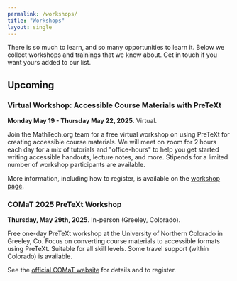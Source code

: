 ```yaml
---
permalink: /workshops/
title: "Workshops"
layout: single
---
```


There is so much to learn, and so many opportunities to learn it.  Below we collect workshops and trainings that we know about.  Get in touch if you want yours added to our list.

## Upcoming

### Virtual Workshop: Accessible Course Materials with PreTeXt

**Monday May 19 - Thursday May 22, 2025**. Virtual.

Join the MathTech.org team for a free virtual workshop on using PreTeXt for creating accessible course materials.  We will meet on zoom for 2 hours each day for a mix of tutorials and "office-hours" to help you get started writing accessible handouts, lecture notes, and more.  Stipends for a limited number of workshop participants are available.

More information, including how to register, is available on the [workshop page](/workshops/mathtech2025.html).

### COMaT 2025 PreTeXt Workshop

**Thursday, May 29th, 2025**. In-person (Greeley, Colorado). 

Free one-day PreTeXt workshop at the University of Northern Colorado in Greeley, Co.  Focus on converting course materials to accessible formats using PreTeXt.  Suitable for all skill levels.  Some travel support (within Colorado) is available.

See the [official COMaT website](https://openmathbooks.org/comat/) for details and to register.



